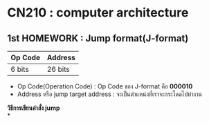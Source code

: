 # CN210 : computer architecture

## 1st HOMEWORK : Jump format(J-format)
|Op Code|Address|
|-----|-----|
|6 bits|26 bits|
* Op Code(Operation Code) : Op Code ของ J-format คือ **000010**
* Address หรือ jump target address : จะเป็นตำแหน่งที่เราจะกระโดดไปทำงาน <br>

**วิธีการเขียนคำสั่ง jump** <br>
* 

